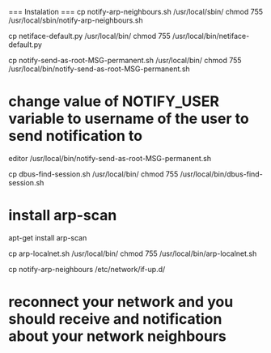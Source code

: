 === Instalation ===
cp notify-arp-neighbours.sh /usr/local/sbin/
chmod 755 /usr/local/sbin/notify-arp-neighbours.sh

cp netiface-default.py /usr/local/bin/
chmod 755 /usr/local/bin/netiface-default.py

cp notify-send-as-root-MSG-permanent.sh /usr/local/bin/
chmod 755 /usr/local/bin/notify-send-as-root-MSG-permanent.sh

# change value of NOTIFY_USER variable to username of the user to send notification to
editor /usr/local/bin/notify-send-as-root-MSG-permanent.sh

cp dbus-find-session.sh /usr/local/bin/
chmod 755 /usr/local/bin/dbus-find-session.sh

# install arp-scan
apt-get install arp-scan

cp arp-localnet.sh /usr/local/bin/
chmod 755 /usr/local/bin/arp-localnet.sh

cp notify-arp-neighbours /etc/network/if-up.d/

# reconnect your network and you should receive and notification about your network neighbours
